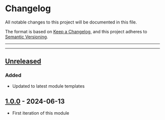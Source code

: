 # Changelog

All notable changes to this project will be documented in this file.

The format is based on [Keep a Changelog](https://keepachangelog.com/en/1.0.0/),
and this project adheres to [Semantic Versioning](https://semver.org/spec/v2.0.0.html).

* * *
* * *

## [Unreleased]

### Added

- Updated to latest module templates

## [1.0.0] - 2024-06-13

- First iteration of this module

[Unreleased]: https://github.com/ortus-boxlang/bx-mariadb/compare/v1.0.0...HEAD

[1.0.0]: https://github.com/ortus-boxlang/bx-mariadb/compare/71b91f7b2dbc12e7de9fb13a4a769fce8fe4bfdd...v1.0.0
